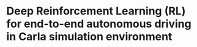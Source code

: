 # Deep Reinforcement Learning (RL) for end-to-end autonomous driving in Carla simulation environment
